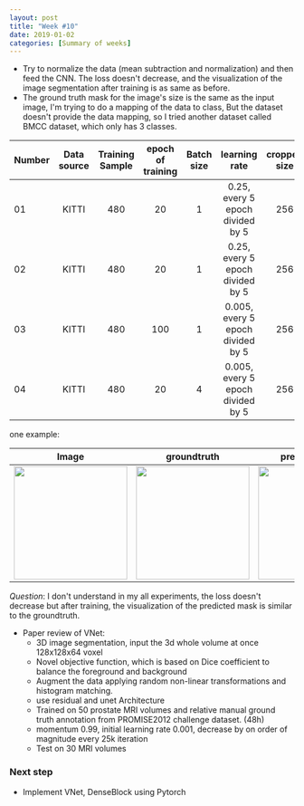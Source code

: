 ```yaml
---
layout: post
title: "Week #10"
date: 2019-01-02
categories: [Summary of weeks]
---
```

* Try to normalize the data (mean subtraction and normalization) and then feed the CNN. The loss doesn't decrease, and the visualization of the image segmentation after training is as same as before.
* The ground truth mask for the image's size is the same as the input image, I'm trying to do a mapping of the data to class, But the dataset doesn't provide the data mapping, so I tried another dataset called BMCC dataset, which only has 3 classes.

|Number| Data source   | Training Sample  | epoch of training  | Batch size | learning rate | cropped size| momentum | Mimimum loss attained |
|----|:----:|:-----:|:-----:|:----:|:---:|:---:|:---:|---:|
|01|KITTI|480|20|1|0.25, every 5 epoch divided by 5|256|0.9|0.663|
|02|KITTI|480|20|1|0.25, every 5 epoch divided by 5|256|0.9|0.611|
|03|KITTI|480|100|1|0.005, every 5 epoch divided by 5|256|0.9|0.616|
|04|KITTI|480|20|4|0.005, every 5 epoch divided by 5|256|0.9|0.613|

one example:

|Image|groundtruth|predicted mask|
|---|---|---|
|<img src="{{ site.baseurl }}/assets/image.jpg" width="200">|<img src="{{ site.baseurl }}/assets/groundtruth.jpg" width="200">|<img src="{{ site.baseurl }}/assets/predicted.jpg" width="200">|

_Question_:
I don't understand in my all experiments, the loss doesn't decrease but after training, the visualization of the predicted mask is similar to the groundtruth.

* Paper review of VNet:
  * 3D image segmentation, input the 3d whole volume at once 128x128x64 voxel
  * Novel objective function, which is based on Dice coefficient to balance the foreground and background
  * Augment the data applying random non-linear transformations and histogram matching.
  * use residual and unet Architecture
  * Trained on 50 prostate MRI volumes and relative manual ground truth annotation from PROMISE2012 challenge dataset. (48h)
  * momentum 0.99, initial learning rate 0.001, decrease by on order of magnitude every 25k iteration
  * Test on 30 MRI volumes

### Next step
* Implement VNet, DenseBlock using Pytorch
